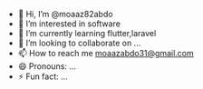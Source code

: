 - 👋 Hi, I’m @moaaz82abdo
- 👀 I’m interested in software
- 🌱 I’m currently learning flutter,laravel
- 💞️ I’m looking to collaborate on ...
- 📫 How to reach me moaazabdo31@gmail.com
- 😄 Pronouns: ...
- ⚡ Fun fact: ...

<!---
moaaz82abdo/moaaz82abdo is a ✨ special ✨ repository because its `README.md` (this file) appears on your GitHub profile.
You can click the Preview link to take a look at your changes.
--->
